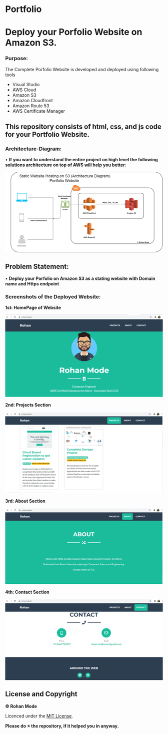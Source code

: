 # Portfolio

# Deploy your Porfolio Website on Amazon S3.

### Purpose:
The Complete Porfolio Website is developed and deployed using following tools
- Visual Studio
- AWS Cloud
- Amazon S3
- Amazon Cloudfront
- Amazon Route 53
- AWS Certificate Manager 


## This repository consists of html, css, and js code for your Portfolio Website.
### Architecture-Diagram:
• __If you want to understand the entire project on high level the following solutions architecture on top of AWS will help you better__:

<img src="Images/1%20AWS%20Solutions%20Architecture%20Diagram.png" width=750>



## __Problem Statement__:
• __Deploy your Porfolio on Amazon S3 as a stating website with Domain name and Https endpoint__
  
 ### __Screenshots of the Deployed Website__:<br />
  
  **1st: HomePage of Website**
  
  ![Home Page](Images/2%20Homepage.png)

  **2nd: Projects Section**
  
  ![Projects Section](Images/3%20Projects.png)

  **3rd: About Section**

  ![About Section](Images/4%20About.png)
  
  **4th: Contact Section**
  
  ![Contact Section](Images/5%20Contact.png)
  

## License and Copyright

__© Rohan Mode__

Licenced under the [MIT License](LICENSE).





**Please do ⭐ the repository, if it helped you in anyway.**
